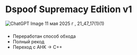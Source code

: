# Dspoof Supremacy Edition v1
![ChatGPT Image 11 мая 2025 г , 21_47_17(1)(1)](https://github.com/user-attachments/assets/067049cc-5a08-4249-b933-4a5e54bdb997)
### 
- Переработан способ обхода
- Полный рекод
- Переход с AHK -> C++
